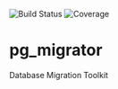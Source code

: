 ![Build Status](https://travis-ci.com/PostgreSQL-Migration-Toolkit/pg_migrator.svg?branch=master)
![Coverage](http://img.shields.io/coveralls/PostgreSQL-Migration-Toolkit/pg_migrator.svg)

# pg_migrator
Database Migration Toolkit 
